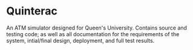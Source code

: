 # Quinterac
An ATM simulator designed for Queen's University. Contains source and testing code; as well as all documentation for the requirements of the system, intial/final design, deployment, and full test results.
